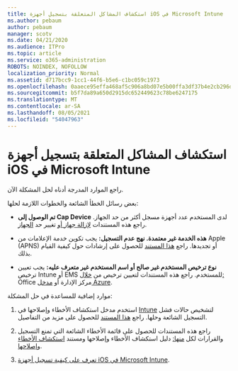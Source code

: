 ```yaml
---
title: استكشاف المشاكل المتعلقة بتسجيل أجهزة iOS في Microsoft Intune
ms.author: pebaum
author: pebaum
manager: scotv
ms.date: 04/21/2020
ms.audience: ITPro
ms.topic: article
ms.service: o365-administration
ROBOTS: NOINDEX, NOFOLLOW
localization_priority: Normal
ms.assetid: d717bcc9-1cc1-44f6-b5e6-c1bc059c1973
ms.openlocfilehash: 0aaece95effa468af5c906a8bd07e5b00ffa3df37b4e2cb296d64108efec94e9
ms.sourcegitcommit: b5f7da89a650d2915dc652449623c78be6247175
ms.translationtype: MT
ms.contentlocale: ar-SA
ms.lasthandoff: 08/05/2021
ms.locfileid: "54047963"
---
```

# <a name="troubleshoot-issues-with-enrolling-ios-devices-in-microsoft-intune"></a>استكشاف المشاكل المتعلقة بتسجيل أجهزة iOS في Microsoft Intune

راجع الموارد المدرجة أدناه لحل المشكلة الآن. 
  
بعض رسائل الخطأ الشائعة والخطوات اللازمة لحلها:
  
- **تم الوصول إلى Cap Device** لدى المستخدم عدد أجهزة مسجل أكثر من حد الجهاز. راجع هذه المستندات [لإزالة جهاز أو](https://docs.microsoft.com/intune/devices-wipe) تغيير حد [الجهاز](https://docs.microsoft.com/intune/enrollment-restrictions-set#set-device-limit-restrictions).
    
- **هذه الخدمة غير معتمدة. نهج عدم التسجيل:** يجب تكوين خدمة الإعلامات من Apple (APNS) أو تجديدها. راجع [هذا المستند](https://docs.microsoft.com/intune/apple-mdm-push-certificate-get) للحصول على إرشادات حول كيفية القيام بذلك. 
    
- **نوع ترخيص المستخدم غير صالح أو اسم المستخدم غير متعرف عليه:** يجب تعيين ترخيص Intune أو EMS للمستخدم. راجع هذه المستندات لتعيين ترخيص من [خلال:](https://docs.microsoft.com/intune/licenses-assign) Office مركز الإدارة أو [مدخل Azure](https://docs.microsoft.com/azure/active-directory/license-users-groups).
    
موارد إضافية للمساعدة في حل المشكلة:
  
1. استخدم مدخل استكشاف الأخطاء وإصلاحها في [Intune](https://devicemanagement.microsoft.com/#blade/Microsoft_Intune_DeviceSettings/TroubleshootBlade) لتشخيص حالات فشل التسجيل الشائعة وحلها. راجع [هذا المستند](https://docs.microsoft.com/intune/help-desk-operators) للحصول على مزيد من التفاصيل. 
    
2. راجع هذه المستندات للحصول على قائمة الأخطاء الشائعة التي تمنع التسجيل والقرارات لكل [منها:](https://support.microsoft.com/help/4039809/troubleshooting-ios-device-enrollment-in-intune) دليل استكشاف الأخطاء وإصلاحها ومستند [استكشاف الأخطاء وإصلاحها](https://docs.microsoft.com/troubleshoot/mem/intune/troubleshoot-device-enrollment-in-intune).
    
3. [تعرف على كيفية تسجيل أجهزة iOS في Microsoft Intune](https://docs.microsoft.com/intune/ios-enroll).
    

